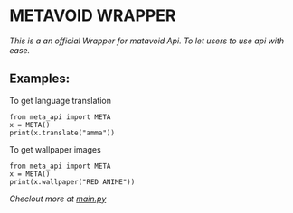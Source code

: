 # **METAVOID WRAPPER**


_This is a an official Wrapper for matavoid Api. To let users to use api with ease._


## Examples:

To get language translation 


```
from meta_api import META
x = META()
print(x.translate("amma"))
```

To get wallpaper images

```
from meta_api import META
x = META()
print(x.wallpaper("RED ANIME"))
```

<i>Checlout more at <a href="github.com/tamilvip007/meta-api-py/blob/master/main.py">main.py</a></i>
